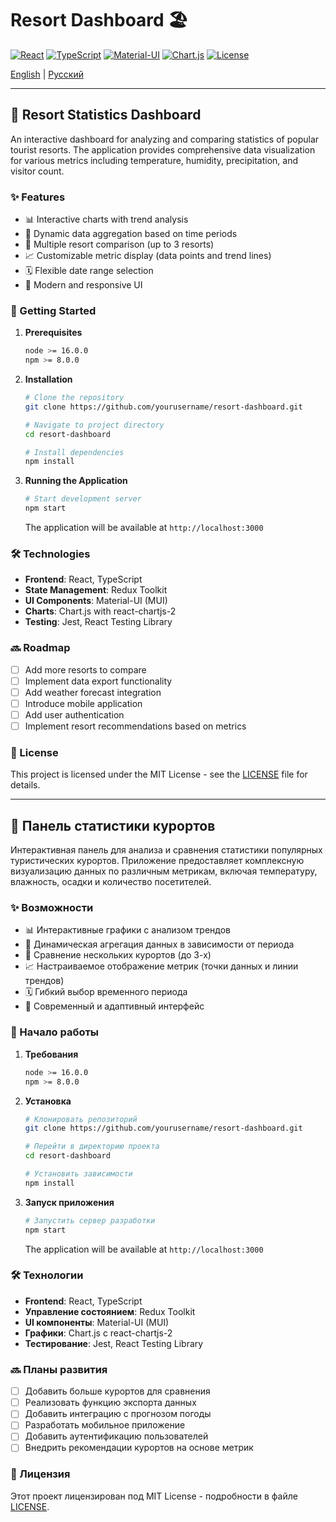 # Resort Dashboard 🏖️

[![React](https://img.shields.io/badge/React-18.2.0-61DAFB?logo=react)](https://reactjs.org/)
[![TypeScript](https://img.shields.io/badge/TypeScript-5.0.0-3178C6?logo=typescript)](https://www.typescriptlang.org/)
[![Material-UI](https://img.shields.io/badge/MUI-5.15.0-007FFF?logo=mui)](https://mui.com/)
[![Chart.js](https://img.shields.io/badge/Chart.js-4.4.1-FF6384?logo=chart.js)](https://www.chartjs.org/)
[![License](https://img.shields.io/badge/License-MIT-green.svg)](LICENSE)

[English](#english) | [Русский](#russian)

---

<a name="english"></a>
## 🌴 Resort Statistics Dashboard

An interactive dashboard for analyzing and comparing statistics of popular tourist resorts. The application provides comprehensive data visualization for various metrics including temperature, humidity, precipitation, and visitor count.

### ✨ Features

- 📊 Interactive charts with trend analysis
- 🔄 Dynamic data aggregation based on time periods
- 🎯 Multiple resort comparison (up to 3 resorts)
- 📈 Customizable metric display (data points and trend lines)
- 🗓️ Flexible date range selection
- 🎨 Modern and responsive UI

### 🚀 Getting Started

1. **Prerequisites**
   ```bash
   node >= 16.0.0
   npm >= 8.0.0
   ```

2. **Installation**
   ```bash
   # Clone the repository
   git clone https://github.com/yourusername/resort-dashboard.git
   
   # Navigate to project directory
   cd resort-dashboard
   
   # Install dependencies
   npm install
   ```

3. **Running the Application**
   ```bash
   # Start development server
   npm start
   ```
   The application will be available at `http://localhost:3000`

### 🛠️ Technologies

- **Frontend**: React, TypeScript
- **State Management**: Redux Toolkit
- **UI Components**: Material-UI (MUI)
- **Charts**: Chart.js with react-chartjs-2
- **Testing**: Jest, React Testing Library

### 🔜 Roadmap

- [ ] Add more resorts to compare
- [ ] Implement data export functionality
- [ ] Add weather forecast integration
- [ ] Introduce mobile application
- [ ] Add user authentication
- [ ] Implement resort recommendations based on metrics

### 📝 License

This project is licensed under the MIT License - see the [LICENSE](LICENSE) file for details.

---

<a name="russian"></a>
## 🌴 Панель статистики курортов

Интерактивная панель для анализа и сравнения статистики популярных туристических курортов. Приложение предоставляет комплексную визуализацию данных по различным метрикам, включая температуру, влажность, осадки и количество посетителей.

### ✨ Возможности

- 📊 Интерактивные графики с анализом трендов
- 🔄 Динамическая агрегация данных в зависимости от периода
- 🎯 Сравнение нескольких курортов (до 3-х)
- 📈 Настраиваемое отображение метрик (точки данных и линии трендов)
- 🗓️ Гибкий выбор временного периода
- 🎨 Современный и адаптивный интерфейс

### 🚀 Начало работы

1. **Требования**
   ```bash
   node >= 16.0.0
   npm >= 8.0.0
   ```

2. **Установка**
   ```bash
   # Клонировать репозиторий
   git clone https://github.com/yourusername/resort-dashboard.git
   
   # Перейти в директорию проекта
   cd resort-dashboard
   
   # Установить зависимости
   npm install
   ```

3. **Запуск приложения**
   ```bash
   # Запустить сервер разработки
   npm start
   ```
   The application will be available at `http://localhost:3000`

### 🛠️ Технологии

- **Frontend**: React, TypeScript
- **Управление состоянием**: Redux Toolkit
- **UI компоненты**: Material-UI (MUI)
- **Графики**: Chart.js с react-chartjs-2
- **Тестирование**: Jest, React Testing Library

### 🔜 Планы развития

- [ ] Добавить больше курортов для сравнения
- [ ] Реализовать функцию экспорта данных
- [ ] Добавить интеграцию с прогнозом погоды
- [ ] Разработать мобильное приложение
- [ ] Добавить аутентификацию пользователей
- [ ] Внедрить рекомендации курортов на основе метрик

### 📝 Лицензия

Этот проект лицензирован под MIT License - подробности в файле [LICENSE](LICENSE).
